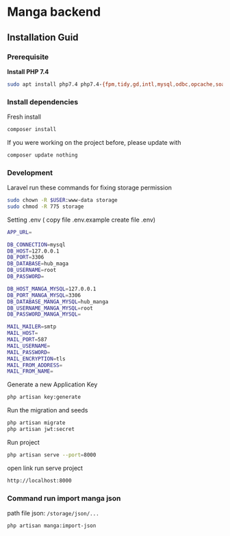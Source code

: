 # Manga backend
## Installation Guid

### Prerequisite
**Install PHP 7.4**
```bash
sudo apt install php7.4 php7.4-{fpm,tidy,gd,intl,mysql,odbc,opcache,soap,dev,curl,bz2,bcmath,json,mbstring,xml,zip,memcached} php-redis
```

### Install dependencies
Fresh install
```bash
composer install
```

If you were working on the project before, please update with
```bash
composer update nothing
```

### Development

Laravel run these commands for fixing storage permission
```bash
sudo chown -R $USER:www-data storage
sudo chmod -R 775 storage
```
Setting .env ( copy file .env.example create file .env)
```bash
APP_URL=

DB_CONNECTION=mysql
DB_HOST=127.0.0.1
DB_PORT=3306
DB_DATABASE=hub_maga
DB_USERNAME=root
DB_PASSWORD=

DB_HOST_MANGA_MYSQL=127.0.0.1
DB_PORT_MANGA_MYSQL=3306
DB_DATABASE_MANGA_MYSQL=hub_manga
DB_USERNAME_MANGA_MYSQL=root
DB_PASSWORD_MANGA_MYSQL=

MAIL_MAILER=smtp
MAIL_HOST=
MAIL_PORT=587
MAIL_USERNAME=
MAIL_PASSWORD=
MAIL_ENCRYPTION=tls
MAIL_FROM_ADDRESS=
MAIL_FROM_NAME=
```

Generate a new Application Key
```bash
php artisan key:generate
```

Run the migration and seeds
```bash
php artisan migrate
php artisan jwt:secret
```

Run project
```bash
php artisan serve --port=8000
```
open link run serve project
```bash
http://localhost:8000
```


### Command run import manga json
path file json: `/storage/json/...`
```bash
php artisan manga:import-json
```
